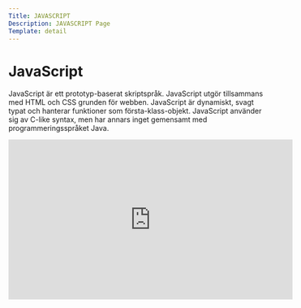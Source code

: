 ```yaml
---
Title: JAVASCRIPT
Description: JAVASCRIPT Page
Template: detail
---
```

# JavaScript
JavaScript är ett prototyp-baserat skriptspråk. JavaScript utgör tillsammans med HTML och CSS grunden för webben. JavaScript är dynamiskt, svagt typat och hanterar funktioner som första-klass-objekt.
JavaScript använder sig av C-like syntax, men har annars inget gemensamt med programmeringsspråket Java.


<iframe width="560" height="315" src="https://www.youtube.com/embed/c-I5S_zTwAc?si=TTaPAJotQZoBxzWj" title="YouTube video player" frameborder="0" allow="accelerometer; autoplay; clipboard-write; encrypted-media; gyroscope; picture-in-picture" allowfullscreen></iframe>